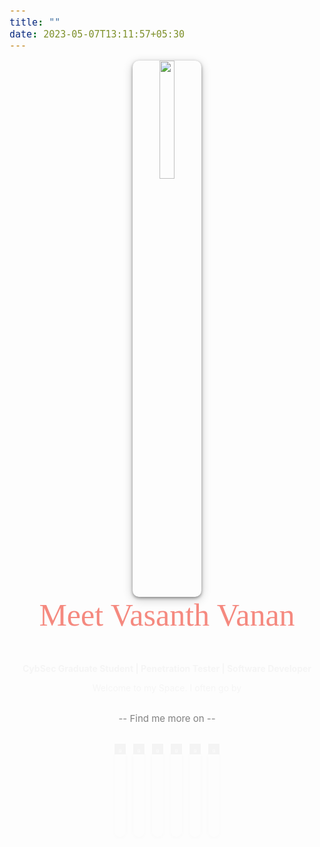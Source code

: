 ```yaml
---
title: ""
date: 2023-05-07T13:11:57+05:30
---
```




<center><img src="https://lh3.googleusercontent.com/pw/AIL4fc9roB195nVJQlTOelIDWWYoqUFz-7MPWv0Kca4voAwPB6vKQu7sO48qu6fu7TJonzSSbFOE5BIEvNoK8ZQNO0RwJzNJ6SXsWQSYPqqAU5ocRR4x7sLg0KUVhG7i3hC81Pb8f-DQvG15cq8vL-dQRbXa=w420-h420-s-no?authuser=1" style="width: 22%;"></center>




<center><span style="font-size:50px;color:#f5897f;font-family:MyFont;">Meet Vasanth Vanan</span><br><br><br>

**CybSec Graduate Student | Penetration Tester | Software Developer** 

Welcome to my Space. I often go by <a id="nameContainer"></a></center>

<br>
<center>
<span style="color:grey;">-- Find me more on --</span>
<br><br>

<p><a href="https://tryhackme.com/p/vasanth.vanan" id="anchor" target="_blank"><img id="logo" src="https://lh3.googleusercontent.com/pw/AIL4fc-fjnCUqtvqeynh7FkHFSxPcQzcV-Nkz3g3TEhenubD_jXzbApCsoaAc11g0QPoIGsuC6ldiDkDEiQAo06Z8Wos23Q3OGgZpu2HxqV0y19Toqe6c7ZdOPj_HDSTXB0pa9_HOjqU9Kh45lodv3d5JRxQ=w803-h804-s-no" alt="TryHackMe" style="width: 3.6%;"></a>&nbsp;&nbsp;
   <a href="https://twitter.com/vasanth__vanan" id="anchor" target="_blank"><img id="logo" src="https://lh3.googleusercontent.com/pw/AIL4fc-fcJnwRTrqlEApovHhXfge_yJTxOvKtnjoNzObdhOjhZBAR0cJGZF9_ykhwLUDZJG5GvN1gYw1N1pQ8WOocmlcWD_Dq4eJl4V3qNarpex7-Qct_swvutkv_WtGCpMhCLA8w6Y8nX64564q06OcmUmm=w803-h804-s-no" alt="Twitter" style="width: 3.6%;"></a>&nbsp;&nbsp;
   <a href="https://github.com/VasanthVanan" id="anchor" target="_blank"><img id="logo" src="https://lh3.googleusercontent.com/pw/AIL4fc_3-Z7zxUvstUN8xxdy1OSGpZOfcxbxoKvJ5PF-dKwRkUWSIZ2U5CZAy1OO7Vtp-dRKnS7nC6app6UiIiwFoY1S6ju5lZEKlxWF8Fd9xxnAgVBHh5mNSlLxQioHmcGwvidXksZjRgqyICspK83FZzEO=w803-h804-s-no" alt="Github" style="width: 3.6%;"></a>&nbsp;&nbsp;
   <a href="https://www.linkedin.com/in/vasanthavanan/" id="anchor" target="_blank"><img id="logo" src="https://lh3.googleusercontent.com/pw/AIL4fc8Aiy2yWXxiKoT3hHouNklHsYdeAyblx90n9TvNqxpsRi40SVrY8KmcrzZDLbiFL5GIhS8g5vpXi3Lm8e9t_4AV0QHvS8ud4Tum_bL3O5etO1NvtFTW_tQ2HyhuNzS2Wn-zRAHkFLM4SLS-i41wcYDl=w803-h804-s-no" alt="LinkedIn" style="width: 3.6%;"></a>&nbsp;&nbsp;
      <a href="https://medium.com/@vasanthavanan" id="anchor" target="_blank"><img id="logo" src="https://lh3.googleusercontent.com/pw/AIL4fc90lRZyKOIdzA0J_hwOQh0UcV7FWQWzx0YNLxvlYQ3IWKdquIlTK0dXpkcbv_eNnTZcCLihtPrhCThriTuX0l_XGmSdUKT3e0crzz_Nv_j0kU_uij0W1jdq2uY9lsrTQPnLVeNW3Nu-F1WmJXQiPYJD=w803-h804-s-no" alt="Medium" style="width: 3.6%;"></a>&nbsp;&nbsp;
   <a href="https://www.instagram.com/vasanth_vanan/" id="anchor" target="_blank"><img id="logo" src="https://lh3.googleusercontent.com/pw/AIL4fc9kCtVPrnw7lrmLO7DePuq0sQxOf6NHMkt186r576eZcu3PFEBWVhgxun0mdne_MFxvYs-G-odJg7q_MjAgrXv7TFUnVvuRJ5JVx9Vr8Yq3Tw2_DdbU1PFlj3xdswWqhKGVuJFwscSCWUuISquhoDSE=w803-h804-s-no" alt="Instagram" style="width: 3.6%;"></a>
   </center>

<script>
  const names = ["vasanth_vanan", "vasanth.vanan", "vasanth__vanan", "VasanthVanan", "vasanthavanan", "busterbayliss8"];
let currentIndex = 0;

function shuffleArray(array) {
  for (let i = array.length - 1; i > 0; i--) {
    const j = Math.floor(Math.random() * (i + 1));
    [array[i], array[j]] = [array[j], array[i]];
  }
}

function displayNames() {
  shuffleArray(names);

  const nameContainer = document.getElementById("nameContainer");
  nameContainer.innerHTML = '';

  const nameElement = document.createElement("div");
  nameElement.classList.add("name");
  nameElement.textContent = `${names[0]}`;
  nameContainer.appendChild(nameElement);

  names = names.slice(1).concat(names[0]);
}

setInterval(displayNames, 1100);
</script>

<style>

@font-face {
  font-family: 'MyFont';
  src: url('/Amoitar.ttf') format('truetype');
}

@keyframes flicker {
  0%, 100% {
    opacity: 1;
  }
  50% {
    opacity: 0.6;
  }
}
    span{
    font-size:15px;
}

img {
    box-shadow: 0px 2px 5px rgba(0, 0, 0, 0.4), 0px 4px 16px rgba(0, 0, 0, 0.2);
    border-radius: 10px;
}

p {
    animation-name: fade-in;
    animation-duration: 1s;
    animation-delay: 0s;
    animation-fill-mode: forwards;
    opacity: 0;
}
  
@keyframes fade-in {
    from {
      opacity: 0;
    }
    to {
      opacity: 1;
    }
}

#anchor{
    background-color:#000;
    color: #000;
}

#logo {
    transition: transform 0.1s ease-in-out;
  }
  
  #logo:hover {
    transform: scale(1.3);
  }
</style>